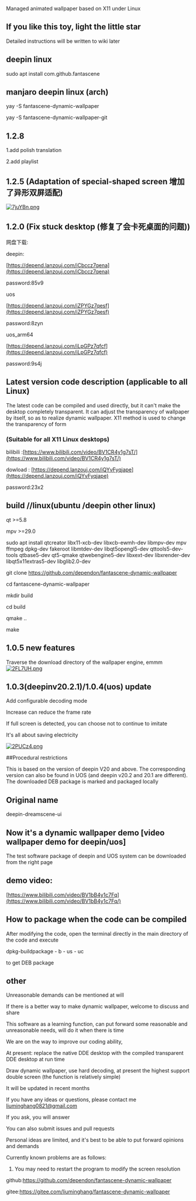 Managed animated wallpaper based on X11 under Linux

## If you like this toy, light the little star
Detailed instructions will be written to wiki later

## deepin linux 
sudo apt install com.github.fantascene

## manjaro deepin linux (arch)
yay -S fantascene-dynamic-wallpaper

yay -S fantascene-dynamic-wallpaper-git

## 1.2.8 

1.add polish translation 

2.add playlist

## 1.2.5 (Adaptation of special-shaped screen 增加了异形双屏适配)

[![7juYBn.png](https://s4.ax1x.com/2022/01/27/7juYBn.png)](https://imgtu.com/i/7juYBn)

## 1.2.0 (Fix stuck desktop (修复了会卡死桌面的问题))
网盘下载:

deepin:

[https://depend.lanzouj.com/iCbccz7qena](https://depend.lanzouj.com/iCbccz7qena)

password:85v9

uos

[https://depend.lanzouj.com/iZPYGz7qesf](https://depend.lanzouj.com/iZPYGz7qesf)

password:8zyn

uos_arm64

[https://depend.lanzouj.com/iLpGPz7qfcf](https://depend.lanzouj.com/iLpGPz7qfcf)

password:9s4j

## Latest version code description (applicable to all Linux)
The latest code can be compiled and used directly, but it can't make the desktop completely transparent. It can adjust the transparency of wallpaper by itself, so as to realize dynamic wallpaper. X11 method is used to change the transparency of form
### (Suitable for all X11 Linux desktops)
bilibili :[https://www.bilibili.com/video/BV1CR4y1g7sT/](https://www.bilibili.com/video/BV1CR4y1g7sT/)

dowload : [https://depend.lanzouj.com/iQYvFyqjape](https://depend.lanzouj.com/iQYvFyqjape)

password:23x2

## build //linux(ubuntu /deepin  other linux)
qt >=5.8

mpv >=29.0

sudo apt install qtcreator libx11-xcb-dev libxcb-ewmh-dev libmpv-dev mpv ffmpeg dpkg-dev fakeroot libmtdev-dev libqt5opengl5-dev qttools5-dev-tools qtbase5-dev qt5-qmake qtwebengine5-dev libxext-dev libxrender-dev libqt5x11extras5-dev libglib2.0-dev

git clone https://github.com/dependon/fantascene-dynamic-wallpaper

cd fantascene-dynamic-wallpaper

mkdir build

cd build

qmake ..

make



## 1.0.5 new features

Traverse the download directory of the wallpaper engine, emmm
[![2FL7UH.png](https://z3.ax1x.com/2021/05/28/2FL7UH.png)](https://imgtu.com/i/2FL7UH)

## 1.0.3(deepinv20.2.1)/1.0.4(uos) update

Add configurable decoding mode

Increase can reduce the frame rate

If full screen is detected, you can choose not to continue to imitate

It's all about saving electricity

[![2PUCz4.png](https://z3.ax1x.com/2021/05/27/2PUCz4.png)](https://imgtu.com/i/2PUCz4)


##Procedural restrictions

This is based on the version of deepin V20 and above. The corresponding version can also be found in UOS (and deepin v20.2 and 20.1 are different). The downloaded DEB package is marked and packaged locally

## Original name
deepin-dreamscene-ui

## Now it's a dynamic wallpaper demo [video wallpaper demo for deepin/uos]
The test software package of deepin and UOS system can be downloaded from the right page

## demo video:
[https://www.bilibili.com/video/BV1bB4y1c7Fq](https://www.bilibili.com/video/BV1bB4y1c7Fq/)

## How to package when the code can be compiled

After modifying the code, open the terminal directly in the main directory of the code and execute 

dpkg-buildpackage - b - us - uc 

to get DEB package

## other
Unreasonable demands can be mentioned at will

If there is a better way to make dynamic wallpaper, welcome to discuss and share

This software as a learning function, can put forward some reasonable and unreasonable needs, will do it when there is time

We are on the way to improve our coding ability,

At present: replace the native DDE desktop with the compiled transparent DDE desktop at run time

Draw dynamic wallpaper, use hard decoding, at present the highest support double screen (the function is relatively simple)

It will be updated in recent months

If you have any ideas or questions, please contact me liuminghang0821@gmail.com

If you ask, you will answer

You can also submit issues and pull requests

Personal ideas are limited, and it's best to be able to put forward opinions and demands

Currently known problems are as follows:

1. You may need to restart the program to modify the screen resolution
 

github:https://github.com/dependon/fantascene-dynamic-wallpaper

gitee:https://gitee.com/liuminghang/fantascene-dynamic-wallpaper

